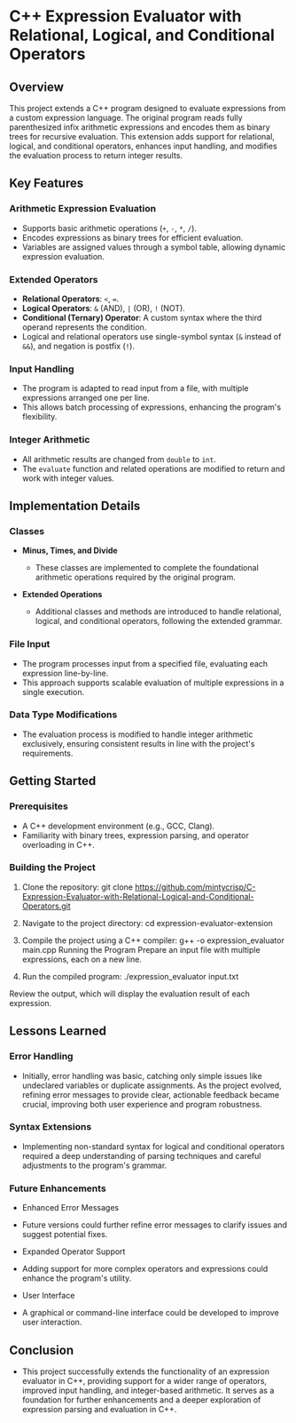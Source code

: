 # C++ Expression Evaluator with Relational, Logical, and Conditional Operators

## Overview

This project extends a C++ program designed to evaluate expressions from a custom expression language. The original program reads fully parenthesized infix arithmetic expressions and encodes them as binary trees for recursive evaluation. This extension adds support for relational, logical, and conditional operators, enhances input handling, and modifies the evaluation process to return integer results.

## Key Features

### Arithmetic Expression Evaluation

- Supports basic arithmetic operations (`+`, `-`, `*`, `/`).
- Encodes expressions as binary trees for efficient evaluation.
- Variables are assigned values through a symbol table, allowing dynamic expression evaluation.

### Extended Operators

- **Relational Operators**: `<`, `=`.
- **Logical Operators**: `&` (AND), `|` (OR), `!` (NOT).
- **Conditional (Ternary) Operator**: A custom syntax where the third operand represents the condition.
- Logical and relational operators use single-symbol syntax (`&` instead of `&&`), and negation is postfix (`!`).

### Input Handling

- The program is adapted to read input from a file, with multiple expressions arranged one per line.
- This allows batch processing of expressions, enhancing the program's flexibility.

### Integer Arithmetic

- All arithmetic results are changed from `double` to `int`.
- The `evaluate` function and related operations are modified to return and work with integer values.

## Implementation Details

### Classes

- **Minus, Times, and Divide**
  - These classes are implemented to complete the foundational arithmetic operations required by the original program.

- **Extended Operations**
  - Additional classes and methods are introduced to handle relational, logical, and conditional operators, following the extended grammar.

### File Input

- The program processes input from a specified file, evaluating each expression line-by-line.
- This approach supports scalable evaluation of multiple expressions in a single execution.

### Data Type Modifications

- The evaluation process is modified to handle integer arithmetic exclusively, ensuring consistent results in line with the project's requirements.

## Getting Started

### Prerequisites

- A C++ development environment (e.g., GCC, Clang).
- Familiarity with binary trees, expression parsing, and operator overloading in C++.

### Building the Project

1. Clone the repository:
git clone https://github.com/mintycrisp/C-Expression-Evaluator-with-Relational-Logical-and-Conditional-Operators.git

2. Navigate to the project directory:
cd expression-evaluator-extension

3. Compile the project using a C++ compiler:
g++ -o expression_evaluator main.cpp
Running the Program
Prepare an input file with multiple expressions, each on a new line.

4. Run the compiled program:
./expression_evaluator input.txt

Review the output, which will display the evaluation result of each expression.

## Lessons Learned

### Error Handling
- Initially, error handling was basic, catching only simple issues like undeclared variables or duplicate assignments. As the project evolved, refining error messages to provide clear, actionable feedback became crucial, improving both user experience and program robustness.

### Syntax Extensions
- Implementing non-standard syntax for logical and conditional operators required a deep understanding of parsing techniques and careful adjustments to the program's grammar.

### Future Enhancements
- Enhanced Error Messages
- Future versions could further refine error messages to clarify issues and suggest potential fixes.
- Expanded Operator Support
- Adding support for more complex operators and expressions could enhance the program's utility.

- User Interface
- A graphical or command-line interface could be developed to improve user interaction.

## Conclusion
- This project successfully extends the functionality of an expression evaluator in C++, providing support for a wider range of operators, improved input handling, and integer-based arithmetic. It serves as a foundation for further enhancements and a deeper exploration of expression parsing and evaluation in C++.
